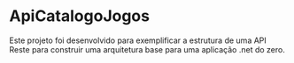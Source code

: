 # ApiCatalogoJogos

Este projeto foi desenvolvido para exemplificar a estrutura de uma API Reste para construir uma arquitetura base para uma aplicação .net do zero. 